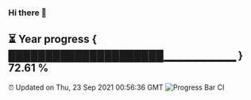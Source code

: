 ### Hi there 👋
⏳ Year progress { █████████████████████▁▁▁▁▁▁▁▁▁ } 72.61 %
---
⏰ Updated on Thu, 23 Sep 2021 00:56:36 GMT
![Progress Bar CI](https://github.com/liununu/liununu/workflows/Progress%20Bar%20CI/badge.svg)
